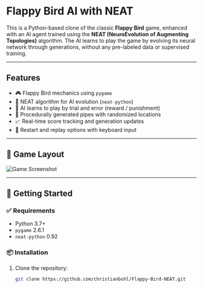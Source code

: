 # Flappy Bird AI with NEAT

This is a Python-based clone of the classic **Flappy Bird** game, enhanced with an AI agent trained using the **NEAT (NeuroEvolution of Augmenting Topologies)** algorithm. The AI learns to play the game by evolving its neural network through generations, without any pre-labeled data or supervised training.

---

## Features

- 🎮 Flappy Bird mechanics using `pygame`
- 🧬 NEAT algorithm for AI evolution (`neat-python`)
- 🧠 AI learns to play by trial and error (reward / punishment)
- 🌆 Procedurally generated pipes with randomized locations
- 📈 Real-time score tracking and generation updates
- 🔁 Restart and replay options with keyboard input

---

## 📸 Game Layout

![Game Screenshot](./Images/screenshot.png)

---

## 🚀 Getting Started

### ✅ Requirements

- Python 3.7+
- `pygame` 2.6.1
- `neat-python` 0.92

### 📦 Installation

1. Clone the repository:
   ```bash
   git clone https://github.com/christianbohl/Flappy-Bird-NEAT.git
